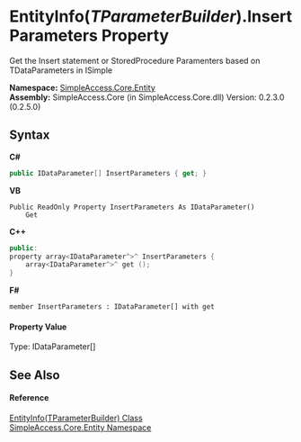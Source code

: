 # EntityInfo(*TParameterBuilder*).InsertParameters Property 
 

Get the Insert statement or StoredProcedure Paramenters based on TDataParameters in ISimple

**Namespace:**&nbsp;<a href="4a1a1091-e8bb-9ab6-959b-cd29bdaf000e">SimpleAccess.Core.Entity</a><br />**Assembly:**&nbsp;SimpleAccess.Core (in SimpleAccess.Core.dll) Version: 0.2.3.0 (0.2.5.0)

## Syntax

**C#**<br />
``` C#
public IDataParameter[] InsertParameters { get; }
```

**VB**<br />
``` VB
Public ReadOnly Property InsertParameters As IDataParameter()
	Get
```

**C++**<br />
``` C++
public:
property array<IDataParameter^>^ InsertParameters {
	array<IDataParameter^>^ get ();
}
```

**F#**<br />
``` F#
member InsertParameters : IDataParameter[] with get

```


#### Property Value
Type: IDataParameter[]

## See Also


#### Reference
<a href="1e4b0944-7ad6-9cec-d228-3270257d05e4">EntityInfo(TParameterBuilder) Class</a><br /><a href="4a1a1091-e8bb-9ab6-959b-cd29bdaf000e">SimpleAccess.Core.Entity Namespace</a><br />